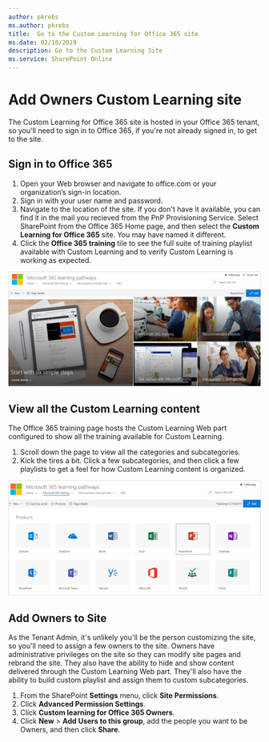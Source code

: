 ```yaml
---
author: pkrebs
ms.author: pkrebs
title:  Go to the Custom Learning for Office 365 site
ms.date: 02/18/2019
description: Go to the Custom Learning Site
ms.service: SharePoint Online
---
```


# Add Owners Custom Learning site

The Custom Learning for Office 365 site is hosted in your Office 365 tenant, so you'll need to sign in to Office 365, if you're not already signed in, to get to the site. 

## Sign in to Office 365 

1.	Open your Web browser and navigate to office.com or your organization’s sign-in location. 
2.	Sign in with your user name and password.
3. 	Navigate to the location of the site. If you don't have it available, you can find it in the mail you recieved from the PnP Provisioning Service. Select SharePoint from the Office 365 Home page, and then select the **Custom Learning for Office 365** site. You may have named it different. 
5. Click the **Office 365 training** tile to see the full suite of training playlist available with Custom Learning and to verify Custom Learning is working as expected. 

![cg-goto.png](media/cg-goto.png)

## View all the Custom Learning content
The Office 365 training page hosts the Custom Learning Web part configured to show all the training available for Custom Learning. 

1. Scroll down the page to view all the categories and subcategories.
2. Kick the tires a bit. Click a few subcategories, and then click a few playlists to get a feel for how Custom Learning content is organized. 

![cg-gotoall.png](media/cg-gotoall.png)

## Add Owners to Site
As the Tenant Admin, it's unlikely you'll be the person customizing the site, so you'll need to assign a few owners to the site. Owners have administrative privileges on the site so they can modify site pages and rebrand the site. They also have the ability to hide and show content delivered through the Custom Learning Web part. They'll also have the ability to build custom playlist and assign them to custom subcategories.  

1. From the SharePoint **Settings** menu, click **Site Permissions**.
2. Click **Advanced Permission Settings**.
3. Click **Custom learning for Office 365 Owners**.
4. Click **New** > **Add Users to this group**, add the people you want to be Owners, and then click **Share**.

